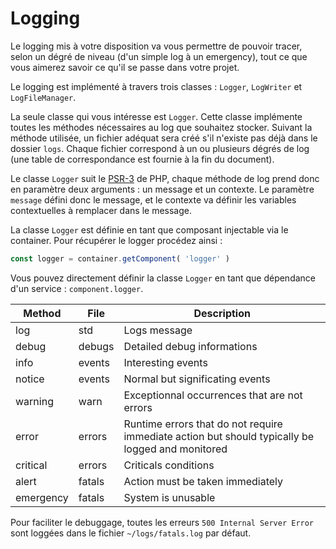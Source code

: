 # Logging

Le logging mis à votre disposition va vous permettre de pouvoir tracer, selon un dégré de niveau (d'un simple log à un emergency), tout ce que vous aimerez savoir ce qu'il se passe dans votre projet.

Le logging est implémenté à travers trois classes : `Logger`, `LogWriter` et `LogFileManager`.

La seule classe qui vous intéresse est `Logger`. Cette classe implémente toutes les méthodes nécessaires au log que souhaitez stocker. Suivant la méthode utilisée, un fichier adéquat sera créé s'il n'existe pas déjà dans le dossier `logs`. Chaque fichier correspond à un ou plusieurs dégrés de log (une table de correspondance est fournie à la fin du document).

Le classe `Logger` suit le [PSR-3](http://www.php-fig.org/psr/psr-3/) de PHP, chaque méthode de log prend donc en paramètre deux arguments : un message et un contexte. Le paramètre `message` défini donc le message, et le contexte va définir les variables contextuelles à remplacer dans le message.

La classe `Logger` est définie en tant que composant injectable via le container. Pour récupérer le logger procédez ainsi :

```javascript
const logger = container.getComponent( 'logger' )
```

Vous pouvez directement définir la classe `Logger` en tant que dépendance d'un service : `component.logger`.

| Method | File | Description |
|--------|------|-------------|
| log | std | Logs message |
| debug | debugs | Detailed debug informations |
| info | events | Interesting events |
| notice | events | Normal but significating events |
| warning | warn | Exceptionnal occurrences that are not errors |
| error | errors | Runtime errors that do not require immediate action but should typically be logged and monitored |
| critical | errors | Criticals conditions |
| alert | fatals | Action must be taken immediately |
| emergency | fatals | System is unusable |

Pour faciliter le debuggage, toutes les erreurs `500 Internal Server Error` sont loggées dans le fichier `~/logs/fatals.log` par défaut.